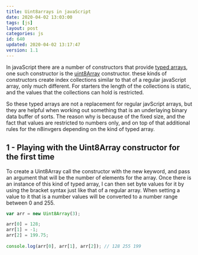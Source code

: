 ```yaml
---
title: Uint8arrays in javaScript
date: 2020-04-02 13:03:00
tags: [js]
layout: post
categories: js
id: 640
updated: 2020-04-02 13:17:47
version: 1.1
---
```


In javaScript there are a number of constructors that provide [typed arrays](https://developer.mozilla.org/en-US/docs/Web/JavaScript/Reference/Global_Objects/TypedArray), one such constructor is the [uint8Array](https://developer.mozilla.org/en-US/docs/Web/JavaScript/Reference/Global_Objects/Uint8Array) constructor. these kinds of constructors create index collections similar to that of a regular javaScript array, only much different. For starters the length of the collections is static, and the values that the collections can hold is restricted.

So these typed arrays are not a replacement for regular javScript arrays, but they are helpful when working out something that is an underlaying binary data buffer of sorts. The reason why is because of the fixed size, and the fact that values are restricted to numbers only, and on top of that additional rules for the n8invgers depending on the kind of typed array.

<!-- more -->

## 1 - Playing with the Uint8Array constructor for the first time

To create a Uint8Array call the constructor with the new keyword, and pass an argument that will be the number of elements for the array. Once there is an instance of this kind of typed array, I can then set byte values for it by using the bracket syntax just like that of a regular array. When setting a value to it that is a number values will be converted to a number range between 0 and 255.

```js
var arr = new Uint8Array(3);

arr[0] = 128;
arr[1] = -1;
arr[2] = 199.75;
 
console.log(arr[0], arr[1], arr[2]); // 128 255 199
```